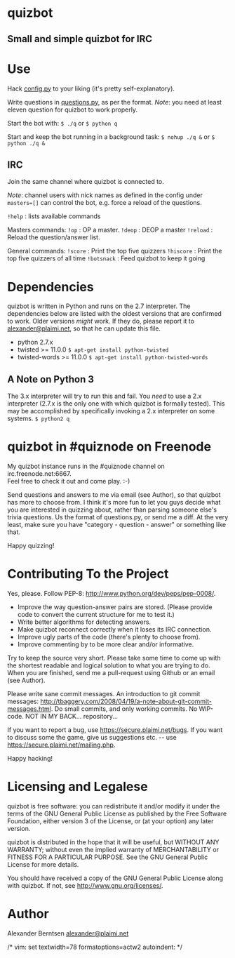 quizbot
=======

Small and simple quizbot for IRC
--------------------------------


Use
===

Hack [config.py](config.py) to your liking (it's pretty self-explanatory).

Write questions  in [questions.py](questions.py), as per the format.
*Note*: you need at least eleven question for quizbot to work properly.

Start the bot with:
`$ ./q`
or
`$ python q`

Start and keep the bot running in a background task:
`$ nohup ./q &`
or
`$ python ./q &`

IRC
----

Join the same channel where quizbot is connected to.

*Note*: channel users with nick names as defined in the config under `masters=[]` can control the bot, e.g. force a reload of the questions.

`!help` : lists available commands

Masters commands:
`!op` : OP a master.
`!deop` : DEOP a master
`!reload` : Reload the question/answer list.

General commands:
`!score` : Print the top five quizzers
`!hiscore` : Print the top five quizzers of all time
`!botsnack` : Feed quizbot to keep it going

Dependencies
============

quizbot is written in Python and runs on the 2.7 interpreter. The dependencies 
below are listed with the oldest versions that are confirmed to work. Older 
versions *might* work. If they do, please report it to <alexander@plaimi.net>, 
so that he can update this file.

- python 2.7.x
- twisted >= 11.0.0
`$ apt-get install python-twisted`
- twisted-words >= 11.0.0
`$ apt-get install python-twisted-words`

A Note on Python 3
------------------

The 3.x interpreter will try to run this and fail. You *need* to use a 2.x 
interpreter (2.7.x is the only one with which quizbot is formally tested). 
This may be accomplished by specifically invoking a 2.x interpreter on some 
systems.
`$ python2 q`


quizbot in #quiznode on Freenode
================================

My quizbot instance runs in the #quiznode channel on irc.freenode.net:6667.  
Feel free to check it out and come play. :-)

Send questions and answers to me via email (see Author), so that quizbot has 
more to choose from. I think it's more fun to let you guys decide what you are 
interested in quizzing about, rather than parsing someone else's trivia 
questions. Us the format of questions.py, or send me a diff. At the very 
least, make sure you have "category - question - answer" or something like 
that.

Happy quizzing!


Contributing To the Project
===========================
Yes, please. Follow PEP-8: <http://www.python.org/dev/peps/pep-0008/>.

- Improve the way question-answer pairs are stored. (Please provide code to
  convert the current structure for me to test it.)
- Write better algorithms for detecting answers.
- Make quizbot reconnect correctly when it loses its IRC connection.
- Improve ugly parts of the code (there's plenty to choose from).
- Improve commenting by to be more clear and/or informative.

Try to keep the source very short. Please take some time to come up with the
shortest readable and logical solution to what you are trying to do. When you
are finished, send me a pull-request using Github or an email (see Author).

Please write sane commit messages. An introduction to git commit messages: 
<http://tbaggery.com/2008/04/19/a-note-about-git-commit-messages.html>. Do 
small commits, and only working commits. No WIP-code. NOT IN MY BACK... 
repository...

If you want to report a bug, use <https://secure.plaimi.net/bugs>.  If you 
want to discuss some the game, give us suggestions etc. -- use 
<https://secure.plaimi.net/mailing.php>.

Happy hacking!


Licensing and Legalese
======================

quizbot is free software: you can redistribute it and/or modify
it under the terms of the GNU General Public License as published by
the Free Software Foundation, either version 3 of the License, or
(at your option) any later version.

quizbot is distributed in the hope that it will be useful,
but WITHOUT ANY WARRANTY; without even the implied warranty of
MERCHANTABILITY or FITNESS FOR A PARTICULAR PURPOSE.  See the
GNU General Public License for more details.

You should have received a copy of the GNU General Public License
along with quizbot.  If not, see <http://www.gnu.org/licenses/>.


Author
=======

Alexander Berntsen <alexander@plaimi.net>

/* vim: set textwidth=78 formatoptions=actw2 autoindent: */
